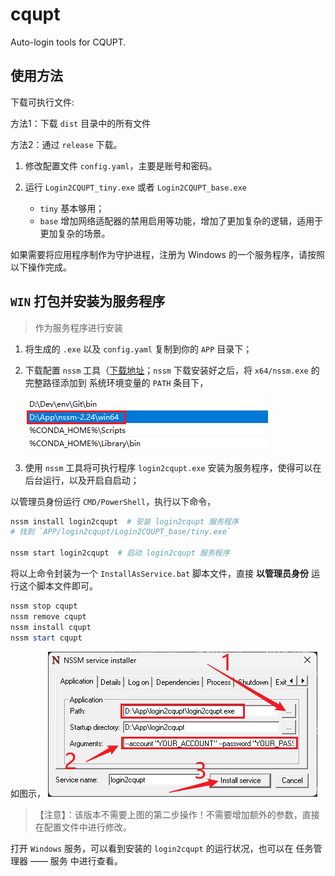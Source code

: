# cqupt

Auto-login tools for CQUPT.

## 使用方法

下载可执行文件:

方法1：下载 `dist` 目录中的所有文件

方法2：通过 `release` 下载。

1. 修改配置文件 `config.yaml`，主要是账号和密码。

2. 运行 `Login2CQUPT_tiny.exe` 或者 `Login2CQUPT_base.exe`
    - `tiny` 基本够用；
    - `base` 增加网络适配器的禁用启用等功能，增加了更加复杂的逻辑，适用于更加复杂的场景。

如果需要将应用程序制作为守护进程，注册为 Windows 的一个服务程序，请按照以下操作完成。

## `WIN` 打包并安装为服务程序

> 作为服务程序进行安装

1. 将生成的 `.exe` 以及 `config.yaml` 复制到你的 `APP` 目录下；

2. 下载配置 `nssm` 工具（[下载地址](https://nssm.cc/download)；`nssm` 下载安装好之后，将 `x64/nssm.exe` 的完整路径添加到 系统环境变量的 `PATH` 条目下，

    ![nssm 环境变量设置](assets/nssm_env_path.png)

3. 使用 `nssm` 工具将可执行程序 `login2cqupt.exe` 安装为服务程序，使得可以在后台运行，以及开启自启动；

以管理员身份运行 `CMD/PowerShell`，执行以下命令，

```bash
nssm install login2cqupt  # 安装 login2cqupt 服务程序
# 找到 `APP/login2cqupt/Login2CQUPT_base/tiny.exe`

nssm start login2cqupt  # 启动 login2cqupt 服务程序
```

将以上命令封装为一个 `InstallAsService.bat` 脚本文件，直接 **以管理员身份** 运行这个脚本文件即可。
```powershell
nssm stop cqupt
nssm remove cqupt
nssm install cqupt
nssm start cqupt
```

如图示，
![nssm_install](assets/nssm_install.png)
> 【注意】：该版本不需要上图的第二步操作！不需要增加额外的参数，直接在配置文件中进行修改。

打开 `Windows` 服务，可以看到安装的 `login2cqupt` 的运行状况，也可以在 任务管理器 —— 服务 中进行查看。
